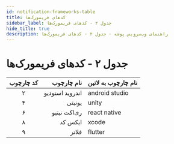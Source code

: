 ```yaml
---
id: notification-frameworks-table
title: کد‌های فریمورک‌ها
sidebar_label: جدول ۲ - کد‌های فریمورک‌ها
hide_title: true
description: راهنمای وب‌سرویس پوشه - جدول ۲ - کد‌های فریمورک‌ها
---
```


# جدول ۲ - کدهای فریمورک‌ها

|    کد چارچوب    | نام چارچوب    |    نام چارچوب به لاتین      | 
|:----------------:|---------------:|:---------------------------|
|       ۲         |       اندروید استودیو |         android studio     |
|       ۴         |        یونیتی |         unity              |
|       ۶         |  ری‌اکت نیتیو |         react native       |
|       ۸         |       ایکس کد |         xcode              |
|       ۹         |       فلاتر |         flutter              |
